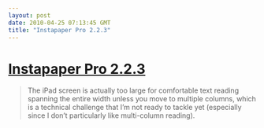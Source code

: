 ```yaml
---
layout: post
date: 2010-04-25 07:13:45 GMT
title: "Instapaper Pro 2.2.3"
---
```

# [Instapaper Pro 2.2.3](http://blog.instapaper.com/post/545408126)

> The iPad screen is actually too large for comfortable text reading spanning the entire width unless you move to multiple columns, which is a technical challenge that I’m not ready to tackle yet (especially since I don’t particularly like multi-column reading).